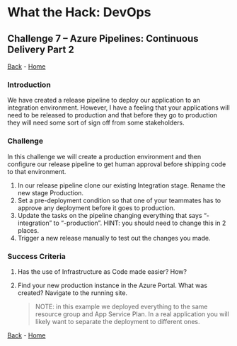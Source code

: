 # What the Hack: DevOps 

## Challenge 7 – Azure Pipelines: Continuous Delivery Part 2
[Back](challenge07.md) - [Home](../../readme.md)

### Introduction

We have created a release pipeline to deploy our application to an integration environment. However, I have a feeling that your applications will need to be released to production and that before they go to production they will need some sort of sign off from some stakeholders. 

### Challenge

In this challenge we will create a production environment and then configure our release pipeline to get human approval before shipping code to that environment. 

1. In our release pipeline clone our existing Integration stage. Rename the new stage Production.
2. Set a pre-deployment condition so that one of your teammates has to approve any deployment before it goes to production. 
3. Update the tasks on the pipeline changing everything that says “-integration” to “-production”. HINT: you should need to change this in 2 places.
4.  Trigger a new release manually to test out the changes you made.


### Success Criteria

1. Has the use of Infrastructure as Code made easier? How? 
2. Find your new production instance in the Azure Portal. What was created? Navigate to the running site.

    > NOTE: in this example we deployed everything to the same resource group and App Service Plan. In a real application you will likely want to separate the deployment to different ones. 


[Back](challenge07.md) - [Home](../../readme.md)
